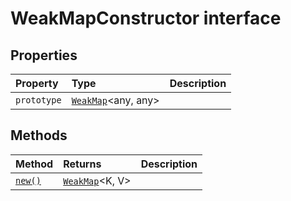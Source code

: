# WeakMapConstructor interface












## Properties

| Property	   | Type	| Description|
|:-------------|:-------|:-----------|
|`prototype`      | [`WeakMap`](../es6-promise.api/interface/weakmap.md)<any, any> |  |




## Methods

| Method	   |  Returns	| Description|
|:-------------|:-------|:-----------|
|[`new()`](__new-weakmapconstructor.md)      | [`WeakMap`](../es6-promise.api/interface/weakmap.md)<K, V> |  |




